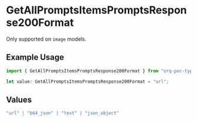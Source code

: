 # GetAllPromptsItemsPromptsResponse200Format

Only supported on `image` models.

## Example Usage

```typescript
import { GetAllPromptsItemsPromptsResponse200Format } from "orq-poc-typescript-multi-env-version/models/operations";

let value: GetAllPromptsItemsPromptsResponse200Format = "url";
```

## Values

```typescript
"url" | "b64_json" | "text" | "json_object"
```